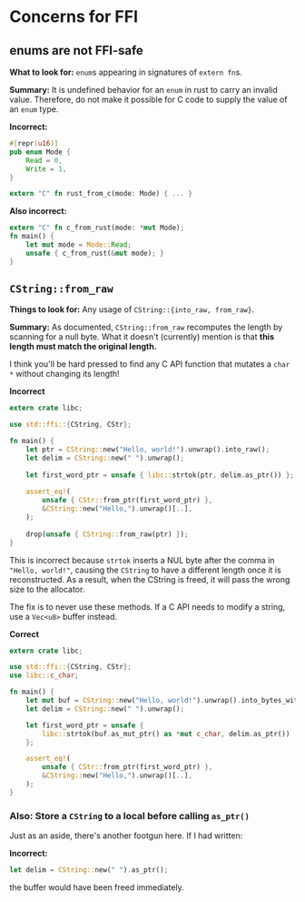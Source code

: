 Concerns for FFI
================

<a id="enums"></a>

enums are not FFI-safe
----------------------

**What to look for:** `enum`s appearing in signatures of `extern fn`s.

**Summary:** It is undefined behavior for an `enum` in rust to carry an invalid value.  Therefore, do not make it possible for C code to supply the value of an `enum` type.

**Incorrect:**

```rust
#[repr(u16)]
pub enum Mode {
    Read = 0,
    Write = 1,
}

extern "C" fn rust_from_c(mode: Mode) { ... }
```

**Also incorrect:**
```rust
extern "C" fn c_from_rust(mode: *mut Mode);
fn main() {
    let mut mode = Mode::Read;
    unsafe { c_from_rust(&mut mode); }
}
```

<a id="cstring"></a>

`CString::from_raw`
-------------------

**Things to look for:** Any usage of `CString::{into_raw, from_raw}`.

**Summary:** As documented, `CString::from_raw` recomputes the length by scanning for a null byte.  What it doesn't (currently) mention is that **this length must match the original length.**

I think you'll be hard pressed to find any C API function that mutates a `char *` without changing its length!

**Incorrect**

```rust
extern crate libc;

use std::ffi::{CString, CStr};

fn main() {
    let ptr = CString::new("Hello, world!").unwrap().into_raw();
    let delim = CString::new(" ").unwrap();
    
    let first_word_ptr = unsafe { libc::strtok(ptr, delim.as_ptr()) };
    
    assert_eq!(
        unsafe { CStr::from_ptr(first_word_ptr) },
        &CString::new("Hello,").unwrap()[..],
    );
    
    drop(unsafe { CString::from_raw(ptr) });
}
```

This is incorrect because `strtok` inserts a NUL byte after the comma in `"Hello, world!"`, causing the `CString` to have a different length once it is reconstructed.  As a result, when the CString is freed, it will pass the wrong size to the allocator.

The fix is to never use these methods.  If a C API needs to modify a string, use a `Vec<u8>` buffer instead.

**Correct**

```rust
extern crate libc;

use std::ffi::{CString, CStr};
use libc::c_char;

fn main() {
    let mut buf = CString::new("Hello, world!").unwrap().into_bytes_with_nul();
    let delim = CString::new(" ").unwrap();

    let first_word_ptr = unsafe {
        libc::strtok(buf.as_mut_ptr() as *mut c_char, delim.as_ptr())
    };

    assert_eq!(
        unsafe { CStr::from_ptr(first_word_ptr) },
        &CString::new("Hello,").unwrap()[..],
    );
}
```

<a id="cstring-as-ptr"></a>

### Also: Store a `CString` to a local before calling `as_ptr()`

Just as an aside, there's another footgun here.  If I had written:

**Incorrect:**

```rust
let delim = CString::new(" ").as_ptr();
```

the buffer would have been freed immediately.
